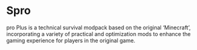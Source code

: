 # Spro
pro Plus is a technical survival modpack based on the original ‘Minecraft’, incorporating a variety of practical and optimization mods to enhance the gaming experience for players in the original game.

